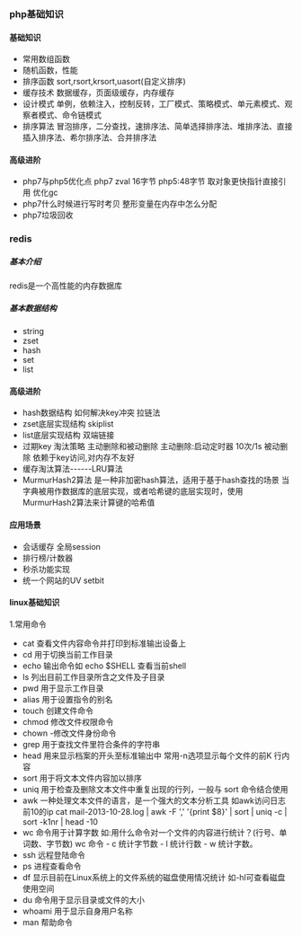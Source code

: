 ### php基础知识

#### 基础知识
- 常用数组函数
- 随机函数，性能
- 排序函数 sort,rsort,krsort,uasort(自定义排序)
- 缓存技术 数据缓存，页面级缓存，内存缓存
- 设计模式 单例，依赖注入，控制反转，工厂模式、策略模式、单元素模式、观察者模式、命令链模式
- 排序算法 冒泡排序，二分查找，速排序法、简单选择排序法、堆排序法、直接插入排序法、希尔排序法、合并排序法

#### 高级进阶
+ php7与php5优化点 php7 zval 16字节 php5:48字节 取对象更快指针直接引用 优化gc
+ php7什么时候进行写时考贝 整形变量在内存中怎么分配
+ php7垃圾回收

### redis
##### 基本介绍
redis是一个高性能的内存数据库
##### 基本数据结构
- string
- zset
- hash
- set
- list

#### 高级进阶
- hash数据结构 如何解决key冲突  拉链法
- zset底层实现结构 skiplist
- list底层实现结构 双端链接
- 过期key 淘汰策略 主动删除和被动删除 主动删除:启动定时器 10次/1s 被动删除 依赖于key访问,对内存不友好
- 缓存淘汰算法------LRU算法
- MurmurHash2算法 是一种非加密hash算法，适用于基于hash查找的场景 当字典被用作数据库的底层实现，或者哈希键的底层实现时，使用MurmurHash2算法来计算键的哈希值

#### 应用场景
- 会话缓存 全局session
- 排行榜/计数器
- 秒杀功能实现
- 统一个网站的UV setbit

#### linux基础知识
   1.常用命令
   - cat 查看文件内容命令并打印到标准输出设备上
   - cd 用于切换当前工作目录
   - echo 输出命令如 echo $SHELL 查看当前shell
   - ls 列出目前工作目录所含之文件及子目录
   - pwd 用于显示工作目录
   - alias 用于设置指令的别名
   - touch 创建文件命令
   - chmod 修改文件权限命令
   - chown -修改文件身份命令
   - grep 用于查找文件里符合条件的字符串
   - head 用来显示档案的开头至标准输出中 常用-n选项显示每个文件的前K 行内容
   - sort 用于将文本文件内容加以排序
   - uniq 用于检查及删除文本文件中重复出现的行列，一般与 sort 命令结合使用
   - awk 一种处理文本文件的语言，是一个强大的文本分析工具 如awk访问日志前10的ip cat mail-2013-10-28.log | awk -F ',' '{print $8}' | sort | uniq -c | sort -k1nr | head -10
   - wc 命令用于计算字数 如:用什么命令对一个文件的内容进行统计？(行号、单词数、字节数) wc 命令 - c 统计字节数 - l 统计行数 - w 统计字数。
   - ssh 远程登陆命令
   - ps 进程查看命令
   - df 显示目前在Linux系统上的文件系统的磁盘使用情况统计 如-hl可查看磁盘使用空间
   - du 命令用于显示目录或文件的大小
   - whoami 用于显示自身用户名称
   - man 帮助命令
   